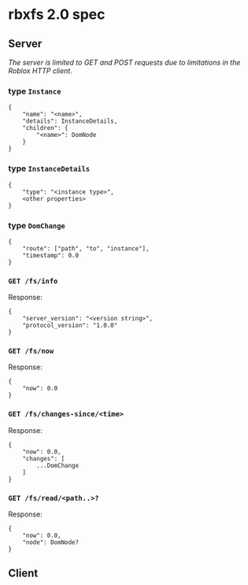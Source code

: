 # rbxfs 2.0 spec

## Server
*The server is limited to GET and POST requests due to limitations in the Roblox HTTP client.*

### type `Instance`
```
{
	"name": "<name>",
	"details": InstanceDetails,
	"children": {
		"<name>": DomNode
	}
}
```

### type `InstanceDetails`
```
{
	"type": "<instance type>",
	<other properties>
}
```

### type `DomChange`
```
{
	"route": ["path", "to", "instance"],
	"timestamp": 0.0
}
```

### `GET /fs/info`
Response:
```
{
	"server_version": "<version string>",
	"protocol_version": "1.0.0"
}
```

### `GET /fs/now`
Response:
```
{
	"now": 0.0
}
```

### `GET /fs/changes-since/<time>`
Response:
```
{
	"now": 0.0,
	"changes": [
		...DomChange
	]
}
```

### `GET /fs/read/<path..>?`
Response:
```
{
	"now": 0.0,
	"node": DomNode?
}
```

## Client